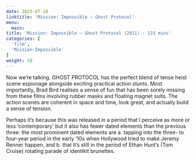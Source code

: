 ```yaml
---
date: 2023-07-18
linktitle: 'Mission: Impossible – Ghost Protocol'
menu:
  main:
title: 'Mission: Impossible – Ghost Protocol (2011) - 133 mins'
categories: [
  'film',
  'Mission-Impossible'
]
weight: 10
---
```


Now we’re talking. GHOST PROTOCOL has the perfect blend of tense heist scene espionage alongside exciting practical action stunts. Most importantly, Brad Bird realises a sense of fun that has been sorely missing from these films involving rubber masks and floating magnet suits. The action scenes are coherent in space and time, look great, and actually build a sense of tension. 

Perhaps it’s because this was released in a period that I perceive as more or less ‘contemporary’ but it also has fewer dated elements than the previous three: the most prominent dated elements are a. tapping into the three- to four-year period in the early ‘10s when Hollywood tried to make Jeremy Renner happen, and b. that it’s still in the period of Ethan Hunt’s (Tom Cruise) rotating parade of identikit brunettes. 
